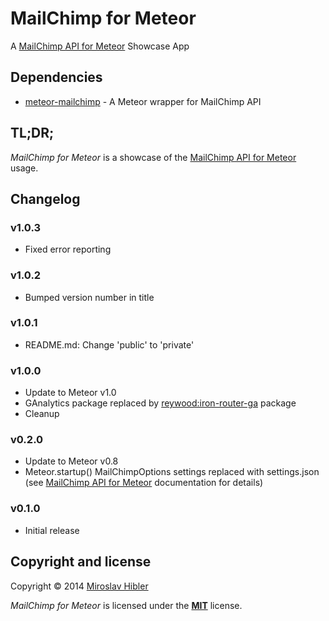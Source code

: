 # MailChimp for Meteor

A [MailChimp API for Meteor](https://github.com/MiroHibler/meteor-mailchimp) Showcase App


## Dependencies

 * [meteor-mailchimp](https://github.com/MiroHibler/meteor-mailchimp) - A Meteor wrapper for MailChimp API


## TL;DR;

_MailChimp for Meteor_ is a showcase of the [MailChimp API for Meteor](https://github.com/MiroHibler/meteor-mailchimp) usage.


## Changelog

### v1.0.3
 * Fixed error reporting

### v1.0.2
 * Bumped version number in title

### v1.0.1
 * README.md: Change 'public' to 'private'

### v1.0.0
 * Update to Meteor v1.0
 * GAnalytics package replaced by [reywood:iron-router-ga](https://atmospherejs.com/reywood/iron-router-ga) package
 * Cleanup

### v0.2.0
 * Update to Meteor v0.8
 * Meteor.startup() MailChimpOptions settings replaced with settings.json (see [MailChimp API for Meteor](https://github.com/MiroHibler/meteor-mailchimp) documentation for details)

### v0.1.0
 * Initial release


## Copyright and license

Copyright © 2014 [Miroslav Hibler](http://miro.hibler.me)

_MailChimp for Meteor_ is licensed under the [**MIT**](http://miro.mit-license.org) license.
